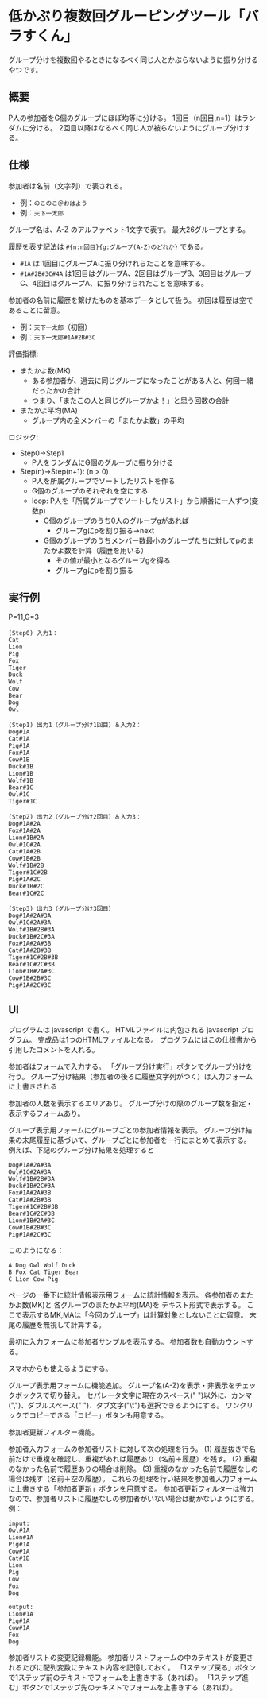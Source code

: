 # 低かぶり複数回グルーピングツール「バラすくん」

グループ分けを複数回やるときになるべく同じ人とかぶらないように振り分けるやつです。

## 概要

P人の参加者をG個のグループにほぼ均等に分ける。
1回目（n回目,n=1）はランダムに分ける。
2回目以降はなるべく同じ人が被らないようにグループ分けする。

## 仕様

参加者は名前（文字列）で表される。
- 例：```のこのこ＠おはよう```
- 例：```天下一太郎```

グループ名は、A-Z のアルファベット1文字で表す。
最大26グループとする。

履歴を表す記法は ```#{n:n回目}{g:グループ(A-Z)のどれか}``` である。
- ```#1A``` は 1回目にグループAに振り分けれらたことを意味する。
- ```#1A#2B#3C#4A``` は1回目はグループA、2回目はグループB、3回目はグループC、4回目はグループA、に振り分けられたことを意味する。

参加者の名前に履歴を繋げたものを基本データとして扱う。
初回は履歴は空であることに留意。
- 例：```天下一太郎```（初回）
- 例：```天下一太郎#1A#2B#3C```

評価指標:
- またかよ数(MK)
  - ある参加者が、過去に同じグループになったことがある人と、何回一緒だったかの合計
  - つまり、「またこの人と同じグループかよ！」と思う回数の合計
- またかよ平均(MA)
  - グループ内の全メンバーの「またかよ数」の平均

ロジック:
- Step0→Step1
  - P人をランダムにG個のグループに振り分ける
- Step(n)→Step(n+1): (n > 0)
  - P人を所属グループでソートしたリストを作る
  - G個のグループのそれぞれを空にする
  - loop: P人を「所属グループでソートしたリスト」から順番に一人ずつ(変数p)
    - G個のグループのうち0人のグループgがあれば
      - グループgにpを割り振る→next
    - G個のグループのうちメンバー数最小のグループたちに対してpのまたかよ数を計算（履歴を用いる）
      - その値が最小となるグループgを得る
      - グループgにpを割り振る


## 実行例

P=11,G=3

```
(Step0) 入力1：
Cat
Lion
Pig
Fox
Tiger
Duck
Wolf
Cow
Bear
Dog
Owl

(Step1) 出力1（グループ分け1回目）＆入力2：
Dog#1A
Cat#1A
Pig#1A
Fox#1A
Cow#1B
Duck#1B
Lion#1B
Wolf#1B
Bear#1C
Owl#1C
Tiger#1C

(Step2) 出力2（グループ分け2回目）＆入力3：
Dog#1A#2A
Fox#1A#2A
Lion#1B#2A
Owl#1C#2A
Cat#1A#2B
Cow#1B#2B
Wolf#1B#2B
Tiger#1C#2B
Pig#1A#2C
Duck#1B#2C
Bear#1C#2C

(Step3) 出力3（グループ分け3回目）
Dog#1A#2A#3A
Owl#1C#2A#3A
Wolf#1B#2B#3A
Duck#1B#2C#3A
Fox#1A#2A#3B
Cat#1A#2B#3B
Tiger#1C#2B#3B
Bear#1C#2C#3B
Lion#1B#2A#3C
Cow#1B#2B#3C
Pig#1A#2C#3C
```

## UI

プログラムは javascript で書く。
HTMLファイルに内包される javascript プログラム。
完成品は1つのHTMLファイルとなる。
プログラムにはこの仕様書から引用したコメントを入れる。

参加者はフォームで入力する。
「グループ分け実行」ボタンでグループ分けを行う。
グループ分け結果（参加者の後ろに履歴文字列がつく）は入力フォームに上書きされる

参加者の人数を表示するエリアあり。
グループ分けの際のグループ数を指定・表示するフォームあり。

グループ表示用フォームにグループごとの参加者情報を表示。
グループ分け結果の末尾履歴に基づいて、グループごとに参加者を一行にまとめて表示する。
例えば、下記のグループ分け結果を処理すると
```
Dog#1A#2A#3A
Owl#1C#2A#3A
Wolf#1B#2B#3A
Duck#1B#2C#3A
Fox#1A#2A#3B
Cat#1A#2B#3B
Tiger#1C#2B#3B
Bear#1C#2C#3B
Lion#1B#2A#3C
Cow#1B#2B#3C
Pig#1A#2C#3C
```
このようになる：
```
A Dog Owl Wolf Duck
B Fox Cat Tiger Bear
C Lion Cow Pig
```

ページの一番下に統計情報表示用フォームに統計情報を表示。
各参加者のまたかよ数(MK)と
各グループのまたかよ平均(MA)を
テキスト形式で表示する。
ここで表示するMK,MAは「今回のグループ」は計算対象としないことに留意。
末尾の履歴を無視して計算する。

最初に入力フォームに参加者サンプルを表示する。
参加者数も自動カウントする。

スマホからも使えるようにする。

グループ表示用フォームに機能追加。
グループ名(A-Z)を表示・非表示をチェックボックスで切り替え。
セパレータ文字に現在のスペース(" ")以外に、カンマ(",")、ダブルスペース("  ")、タブ文字("\t")も選択できるようにする。
ワンクリックでコピーできる「コピー」ボタンも用意する。

参加者更新フィルター機能。

参加者入力フォームの参加者リストに対して次の処理を行う。
(1) 履歴抜きで名前だけで重複を確認し、重複があれば履歴あり（名前＋履歴）を残す。
(2) 重複のなかった名前で履歴ありの場合は削除。
(3) 重複のなかった名前で履歴なしの場合は残す（名前＋空の履歴）。
これらの処理を行い結果を参加者入力フォームに上書きする「参加者更新」ボタンを用意する。
参加者更新フィルターは強力なので、参加者リストに履歴なしの参加者がいない場合は動かないようにする。
例：
```
input:
Owl#1A
Lion#1A
Pig#1A
Cow#1A
Cat#1B
Lion
Pig
Cow
Fox
Dog

output:
Lion#1A
Pig#1A
Cow#1A
Fox
Dog
```

参加者リストの変更記録機能。
参加者リストフォームの中のテキストが変更されるたびに配列変数にテキスト内容を記憶しておく。
「1ステップ戻る」ボタンで1ステップ前のテキストでフォームを上書きする（あれば）。
「1ステップ進む」ボタンで1ステップ先のテキストでフォームを上書きする（あれば）。

